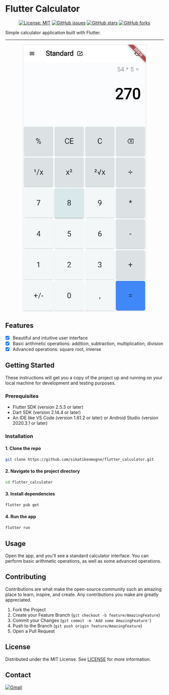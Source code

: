# Flutter Calculator

<div align="center">

[![License: MIT](https://img.shields.io/badge/License-MIT-yellow.svg)](https://opensource.org/licenses/MIT)
[![GitHub issues](https://img.shields.io/github/issues/sikatikenmogne/flutter_calculator)](https://github.com/sikatikenmogne/flutter_calculator/issues)
[![GitHub stars](https://img.shields.io/github/stars/sikatikenmogne/flutter_calculator)](https://github.com/sikatikenmogne/flutter_calculator/stargazers)
[![GitHub forks](https://img.shields.io/github/forks/sikatikenmogne/flutter_calculator)](https://github.com/sikatikenmogne/flutter_calculator/network)

</div>

Simple calculator application built with Flutter.

---

<div align="center">

![Screenshot](screenshot.jpg)

</div>

## Features

- [x] Beautiful and intuitive user interface
- [x] Basic arithmetic operations: addition, subtraction, multiplication, division
- [x] Advanced operations: square root, inverse

## Getting Started

These instructions will get you a copy of the project up and running on your local machine for development and testing purposes.

### Prerequisites

- Flutter SDK (version 2.5.3 or later)
- Dart SDK (version 2.14.4 or later)
- An IDE like VS Code (version 1.61.2 or later) or Android Studio (version 2020.3.1 or later)

### Installation

#### 1. Clone the repo

```sh
git clone https://github.com/sikatikenmogne/flutter_calculator.git
```

#### 2. Navigate to the project directory

```sh
cd flutter_calculator
```

#### 3. Install dependencies

```sh
flutter pub get
```

#### 4. Run the app

```sh
flutter run
```

## Usage

Open the app, and you'll see a standard calculator interface. You can perform basic arithmetic operations, as well as some advanced operations.

## Contributing

Contributions are what make the open-source community such an amazing place to learn, inspire, and create. Any contributions you make are greatly appreciated.

   1. Fork the Project
   2. Create your Feature Branch (`git checkout -b feature/AmazingFeature`)
   3. Commit your Changes (`git commit -m 'Add some AmazingFeature'`)
   4. Push to the Branch (`git push origin feature/AmazingFeature`)
   5. Open a Pull Request

## License

Distributed under the MIT License. See [LICENSE](LICENSE) for more information.

## Contact

[![Gmail](https://img.shields.io/badge/Gmail-D14836?style=for-the-badge&logo=gmail&logoColor=white)](mailto:sikatikenmogne@gmail.com)
